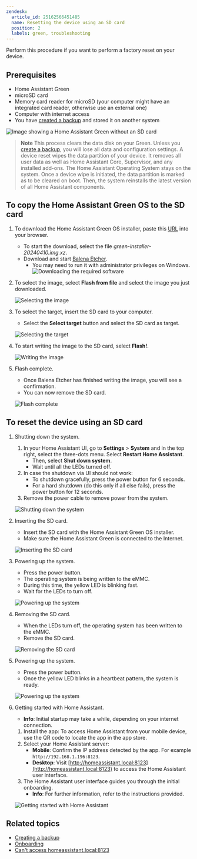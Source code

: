 ```yaml
---
zendesk:
  article_id: 25162566451485
  name: Resetting the device using an SD card
  position: 2
  labels: green, troubleshooting
---
```


Perform this procedure if you want to perform a factory reset on your device.

## Prerequisites

- Home Assistant Green
- microSD card
- Memory card reader for microSD (your computer might have an integrated card reader, otherwise use an external one)
- Computer with internet access
- You have [created a backup](/hc/en-us/articles/25154828325917-Creating-a-backup) and stored it on another system

![Image showing a Home Assistant Green without an SD card](/static/img/green/green_without_sd_card.png)

> **Note**
> This process clears the data disk on your Green. Unless you [create a backup](https://www.home-assistant.io/common-tasks/general/#backups), you will lose all data and configuration settings.
> A device reset wipes the data partition of your device. It removes all user data as well as Home Assistant Core, Supervisor, and any installed add-ons. The Home Assistant Operating System stays on the system.
> Once a device wipe is initiated, the data partition is marked as to be cleared on boot. Then, the system reinstalls the latest version of all Home Assistant components.

## To copy the Home Assistant Green OS to the SD card

1. To download the Home Assistant Green OS installer, paste this [URL](https://github.com/NabuCasa/buildroot-installer/releases/tag/green-installer-20240410) into your browser.
   - To start the download, select the file *green-installer-20240410.img.xz*.
   - Download and start [Balena Etcher](https://www.balena.io/etcher).
      - You may need to run it with administrator privileges on Windows.
   ![Downloading the required software](/static/img/green/download-circle-outline.svg)

2. To select the image, select **Flash from file** and select the image you just downloaded.

   ![Selecting the image](/static/img/green/etcher1_file.png)

3. To select the target, insert the SD card to your computer.
   - Select the **Select target** button and select the SD card as target.

   ![Selecting the target](/static/img/green/etcher3.png)

4. To start writing the image to the SD card, select **Flash!**.

   ![Writing the image](/static/img/green/etcher5.png)

5. Flash complete.

   - Once Balena Etcher has finished writing the image, you will see a confirmation.
   - You can now remove the SD card.

   ![Flash complete](/static/img/green/etcher6.png)

## To reset the device using an SD card

1. Shutting down the system.

   1. In your Home Assistant UI, go to **Settings** > **System** and in the top right, select the three-dots menu. Select **Restart Home Assistant**.
      - Then, select **Shut down system**.
      - Wait until all the LEDs turned off.
   2. In case the shutdown via UI should not work:
      - To shutdown gracefully, press the power button for 6 seconds.
      - For a hard shutdown (do this only if all else fails), press the power button for 12 seconds.
   3. Remove the power cable to remove power from the system.

   ![Shutting down the system](/static/img/green/shutdown_system.png)

2. Inserting the SD card.

   - Insert the SD card with the Home Assistant Green OS installer.
   - Make sure the Home Assistant Green is connected to the Internet.

   ![Inserting the SD card](/static/img/green/green_reset_insert_sd.webp)

3. Powering up the system.

   - Press the power button.
   - The operating system is being written to the eMMC.
   - During this time, the yellow LED is blinking fast.
   - Wait for the LEDs to turn off.

   ![Powering up the system](/static/img/green/green_reset_power-up_after_sd-insert.webp)

4. Removing the SD card.
   - When the LEDs turn off, the operating system has been written to the eMMC.
   - Remove the SD card.

   ![Removing the SD card](/static/img/green/green_reset_remove_sd-card.webp)

5. Powering up the system.

   - Press the power button.
   - Once the yellow LED blinks in a heartbeat pattern, the system is ready.

   ![Powering up the system](/static/img/green/green_reset_power-up_heartbeat.webp)

6. Getting started with Home Assistant.

   - **Info**: Initial startup may take a while, depending on your internet connection.
   1. Install the app: To access Home Assistant from your mobile device, use the QR code to locate the app in the app store.
   2. Select your Home Assistant server:
      - **Mobile**: Confirm the IP address detected by the app. For example `http://192.168.1.196:8123`.
      - **Desktop**: Visit [http://homeassistant.local:8123](http://homeassistant.local:8123) to access the Home Assistant user interface.
   3. The Home Assistant user interface guides you through the initial onboarding.
      - **Info**: For further information, refer to the instructions provided.

   ![Getting started with Home Assistant](/static/img/green/getting_started_04.png)

## Related topics

- [Creating a backup](/hc/en-us/articles/25154828325917-Creating-a-backup)
- [Onboarding](https://www.home-assistant.io/getting-started/onboarding/)
- [Can't access homeassistant.local:8123](/hc/en-us/articles/25140903526301-I-can-t-access-the-system-via-http-homeassistant-local-8123-what-can-I-do)
